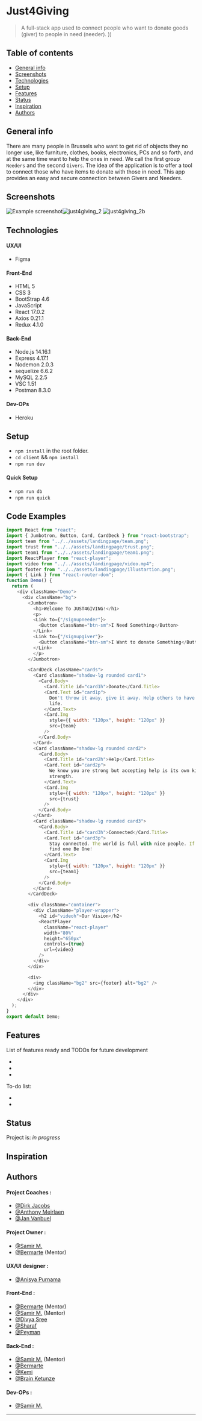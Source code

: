 # Just4Giving

> A full-stack app used to connect people who want to donate goods (giver) to people in need (needer).
> ))

## Table of contents

- [General info](#general-info)
- [Screenshots](#screenshots)
- [Technologies](#technologies)
- [Setup](#setup)
- [Features](#features)
- [Status](#status)
- [Inspiration](#inspiration)
- [Authors](#authors)

## General info

There are many people in Brussels who want to get rid of objects they no longer use, like furniture, clothes, books, electronics, PCs and so forth, and at the same time want to help the ones in need.
We call the first group `Needers` and the second `Givers`.
The idea of the application is to offer a tool to connect those who have items to donate with those in need. This app provides an easy and secure connection between Givers and Needers.

## Screenshots

![Example screenshot](https://cdn.jsdelivr.net/gh/hyf-Group2-fp/Just4Giving/img/just4giving.png)![just4giving_2](https://user-images.githubusercontent.com/979362/120942397-f8b28380-c728-11eb-9cf9-46a2d70ee7c8.png)
![just4giving_2b](https://user-images.githubusercontent.com/979362/120942400-fc460a80-c728-11eb-9dce-1e5f59ae56e7.png)


## Technologies

#### UX/UI

- Figma

#### Front-End

- HTML 5
- CSS 3
- BootStrap 4.6
- JavaScript
- React 17.0.2
- Axios 0.21.1
- Redux 4.1.0

#### Back-End

- Node.js 14.16.1
- Express 4.17.1
- Nodemon 2.0.3
- sequelize 6.6.2
- MySQL 2.2.5
- VSC 1.51
- Postman 8.3.0

#### Dev-OPs

- Heroku

## Setup

- `npm install` in the root folder.
- `cd client` && `npm install`
- `npm run dev`

#### Quick Setup
- `npm run db`
- `npm run quick`
## Code Examples

```js
import React from "react";
import { Jumbotron, Button, Card, CardDeck } from "react-bootstrap";
import team from "../../assets/landingpage/team.png";
import trust from "../../assets/landingpage/trust.png";
import team1 from "../../assets/landingpage/team1.png";
import ReactPlayer from "react-player";
import video from "../../assets/landingpage/video.mp4";
import footer from "../../assets/landingpage/illustartion.png";
import { Link } from "react-router-dom";
function Demo() {
  return (
    <div className="Demo">
      <div className="bg">
        <Jumbotron>
          <h1>Welcome To JUST4GIVING!</h1>
          <p>
          <Link to={"/signupneeder"}>
            <Button className="btn-sm">I Need Something</Button>
          </Link>
          <Link to={"/signupgiver"}>
            <Button className="btn-sm">I Want to donate Something</Button>
          </Link>
          </p>
        </Jumbotron>

        <CardDeck className="cards">
          <Card className="shadow-lg rounded card1">
            <Card.Body>
              <Card.Title id="card1h">Donate</Card.Title>
              <Card.Text id="card1p">
                Don't throw it away, give it away. Help others to have a better
                life.
              </Card.Text>
              <Card.Img
                style={{ width: "120px", height: "120px" }}
                src={team}
              />
            </Card.Body>
          </Card>
          <Card className="shadow-lg rounded card2">
            <Card.Body>
              <Card.Title id="card2h">Help</Card.Title>
              <Card.Text id="card2p">
                We know you are strong but accepting help is its own kind of
                strength.
              </Card.Text>
              <Card.Img
                style={{ width: "120px", height: "120px" }}
                src={trust}
              />
            </Card.Body>
          </Card>
          <Card className="shadow-lg rounded card3">
            <Card.Body>
              <Card.Title id="card3h">Connected</Card.Title>
              <Card.Text id="card3p">
                Stay connected. The world is full with nice people. If you can't
                find one Be One!
              </Card.Text>
              <Card.Img
                style={{ width: "120px", height: "120px" }}
                src={team1}
              />
            </Card.Body>
          </Card>
        </CardDeck>

        <div className="container">
          <div className="player-wrapper">
            <h2 id="videoh">Our Vision</h2>
            <ReactPlayer
              className="react-player"
              width="80%"
              height="650px"
              controls={true}
              url={video}
            />
          </div>
        </div>

        <div>
          <img className="bg2" src={footer} alt="bg2" />
        </div>
      </div>
    </div>
  );
}
export default Demo;

```

## Features

List of features ready and TODOs for future development

-
-
-

To-do list:

-
-

## Status

Project is: _in progress_

## Inspiration

## Authors

#### Project Coaches :

- [@Dirk Jacobs](https://github.com/dirk-jacobs)
- [@Anthony Meirlaen](https://github.com/Toinne)
- [@Jan Vanbuel](https://github.com/jvanbuel)

#### Project Owner :

- [@Samir M.](https://github.com/samirm00)
- [@Bermarte](https://github.com/bermarte) (Mentor)

#### UX/UI designer :

- [@Anisya Purnama](https://github.com/AnisyaPurnama)

#### Front-End :

- [@Bermarte](https://github.com/bermarte) (Mentor)
- [@Samir M.](https://github.com/samirm00) (Mentor)
- [@Divya Sree](https://github.com/Divyasree345)
- [@Sharaf](https://github.com/sharafcs50)
- [@Peyman](https://github.com/peymanshahmarimikaeeldarehsi)

#### Back-End :

- [@Samir M.](https://github.com/samirm00) (Mentor)
- [@Bermarte](https://github.com/bermarte)
- [@Kemi](https://github.com/kemmy72)
- [@Brain Ketunze](https://github.com/Brainketunze)

#### Dev-OPs :

- [@Samir M.](https://github.com/samirm00)

---
